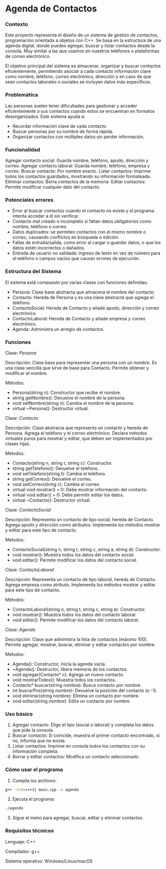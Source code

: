 # Agenda de Contactos

### Contexto
Este proyecto representa el diseño de un sistema de gestión de contactos, programación orientada a objetos con C++. Se basa en la estructura de una agenda digital, donde puedes agregar, buscar y listar contactos desde la consola. Muy similar a las que usamos en nuestros teléfonos o plataformas de correo electrónico.

El objetivo principal del sistema es almacenar, organizar y buscar contactos eficientemente, permitiendo asociar a cada contacto información clave como nombre, teléfono, correo electrónico, dirección y en caso de que sean contactos laborales o sociales se incluyen datos más específicos. 

### Problemática
Las personas suelen tener dificultades para gestionar y acceder eficientemente a sus contactos cuando estos se encuentran en formatos desorganizados.
Este sistema ayuda a:
- Recordar información clave de cada contacto.
- Buscar personas por su nombre de forma rápida.
- Organizar contactos con múltiples datos sin perder información.

### Funcionalidad

Agregar contacto social: Guarda nombre, teléfono, apodo, dirección y correo.
Agregar contacto laboral: Guarda nombre, teléfono, empresa y correo.
Buscar contacto: Por nombre exacto.
Listar contactos: Imprime todos los contactos guardados, mostrando su información formateada.
Eliminar contactos: Borra contactos de la memoria. 
Editar contactos: Permite modificar cualquier dato del contacto. 

### Potenciales errores
- Error al buscar contactos cuando el contacto no existe y el programa intenta acceder a él sin verificar.
- Contacto mal creado o incompleto si faltan datos obligatorios como nombre, teléfono o correo.
- Datos duplicados: se permiten contactos con el mismo nombre o correo, causando conflictos en búsqueda o edición.
- Fallas de entrada/salida, como error al cargar o guardar datos, o que los datos estén incorrectos o dañados.
- Entrada de usuario no validada: ingreso de texto en vez de número para el teléfono o campos vacíos que causan errores de ejecución.

### Estructura del Sistema

El sistema está compuesto por varias clases con funciones definidas:

- Persona: Clase base abstracta que almacena el nombre del contacto.
- Contacto: Hereda de Persona y es una clase abstracta que agrega el teléfono.
- ContactoSocial: Hereda de Contacto y añade apodo, dirección y correo electrónico.
- ContactoLaboral: Hereda de Contacto y añade empresa y correo electrónico.
- Agenda: Administra un arreglo de contactos.

### Funciones
Clase: *Persona*

Descripción:
Clase base para representar una persona con un nombre.
Es una clase sencilla que sirve de base para Contacto.
Permite obtener y modificar el nombre.

Métodos:
- Persona(string n): Constructor que recibe el nombre.
- string getNombre(): Devuelve el nombre de la persona.
- void setNombre(string n): Cambia el nombre de la persona.
- virtual \~Persona(): Destructor virtual.

Clase: *Contacto*

Descripción:
Clase abstracta que representa un contacto y hereda de Persona.
Agrega el teléfono y el correo electrónico.
Declara métodos virtuales puros para mostrar y editar, que deben ser implementados por clases hijas.

Métodos:
- Contacto(string n, string t, string c): Constructor.
- string getTelefono(): Devuelve el teléfono.
- void setTelefono(string t): Cambia el teléfono.
- string getCorreo(): Devuelve el correo.
- void setCorreo(string c): Cambia el correo.
- virtual void mostrar() = 0: Debe mostrar información del contacto.
- virtual void editar() = 0: Debe permitir editar los datos.
- virtual \~Contacto(): Destructor virtual.

Clase: *ContactoSocial*

Descripción:
Representa un contacto de tipo social, hereda de Contacto.
Agrega apodo y dirección como atributos.
Implementa los métodos mostrar y editar para este tipo de contacto.

Métodos:
- ContactoSocial(string n, string t, string c, string a, string d): Constructor.
- void mostrar(): Muestra todos los datos del contacto social.
- void editar(): Permite modificar los datos del contacto social.

Clase: *ContactoLaboral*

Descripción:
Representa un contacto de tipo laboral, hereda de Contacto.
Agrega empresa como atributo.
Implementa los métodos mostrar y editar para este tipo de contacto.

Métodos:
- ContactoLaboral(string n, string t, string c, string e): Constructor.
- void mostrar(): Muestra todos los datos del contacto laboral.
- void editar(): Permite modificar los datos del contacto laboral.

Clase: *Agenda*

Descripción:
Clase que administra la lista de contactos (máximo 100).
Permite agregar, mostrar, buscar, eliminar y editar contactos por nombre.

Métodos:
- Agenda(): Constructor, inicia la agenda vacía.
- \~Agenda(): Destructor, libera memoria de los contactos.
- void agregar(Contacto\* c): Agrega un nuevo contacto.
- void mostrarTodos(): Muestra todos los contactos.
- Contacto\* buscar(string nombre): Busca contacto por nombre.
- int buscarPos(string nombre): Devuelve la posición del contacto (o -1).
- void eliminar(string nombre): Elimina un contacto por nombre.
- void editar(string nombre): Edita un contacto por nombre.

### Uso básico

1. Agregar contacto:
Elige el tipo (social o laboral) y completa los datos que pide la consola.
2. Buscar contacto:
Si coincide, muestra el primer contacto encontrado, si no, informa que no existe.
3. Listar contactos:
Imprime en consola todos los contactos con su información completa.
4. Borrar y editar contactos:
Modifica un contacto seleccionado. 

### Cómo usar el programa

1. Compila los archivos:
```bash
g++ -std=c++11 main.cpp -o agenda
```
2. Ejecuta el programa:
```bash
./agenda
```
3. Sigue el menú para agregar, buscar, editar y eliminar contactos.

### Requisitos técnicos

Lenguaje: C++

Compilador: g++

Sistema operativo: Windows/Linux/macOS

